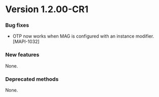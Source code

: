 # Version 1.2.00-CR1

### Bug fixes
- OTP now works when MAG is configured with an instance modifier.  [MAPI-1032]

### New features

None.

### Deprecated methods

None. 



 [mag]: https://docops.ca.com/mag
 [mas.ca.com]: http://mas.ca.com/
 [docs]: http://mas.ca.com/docs/
 [blog]: http://mas.ca.com/blog/

 [releases]: ../../releases
 [contributing]: /CONTRIBUTING.md
 [license-link]: /LICENSE
